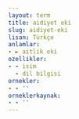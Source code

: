 ```yaml
---
layout: term
title: aidiyet eki
slug: aidiyet-eki
lisan: Türkçe
anlamlar:
- ► aitlik eki
ozellikler:
- - isim
  - dil bilgisi
ornekler:
- - ''
orneklerkaynak:
- - ''
---
```


